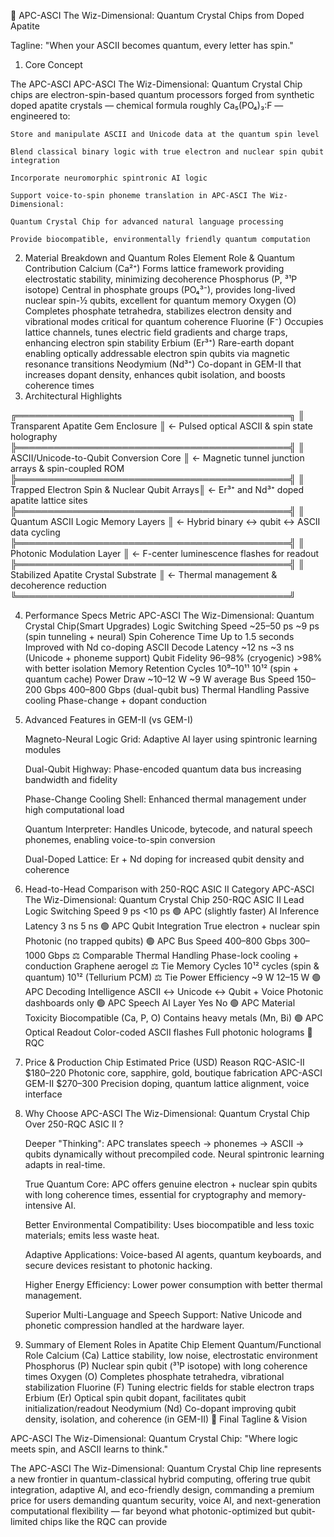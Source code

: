💠 APC-ASCI The Wiz-Dimensional: Quantum Crystal Chips from Doped Apatite 

Tagline:
"When your ASCII becomes quantum, every letter has spin."
1. Core Concept

The APC-ASCI APC-ASCI The Wiz-Dimensional: Quantum Crystal Chip chips are electron-spin-based quantum processors forged from synthetic 
doped apatite crystals — chemical formula roughly Ca₅(PO₄)₃:F — engineered to:

    Store and manipulate ASCII and Unicode data at the quantum spin level

    Blend classical binary logic with true electron and nuclear spin qubit integration

    Incorporate neuromorphic spintronic AI logic

    Support voice-to-spin phoneme translation in APC-ASCI The Wiz-Dimensional:
    
    Quantum Crystal Chip for advanced natural language processing

    Provide biocompatible, environmentally friendly quantum computation

2. Material Breakdown and Quantum Roles
Element	Role & Quantum Contribution
Calcium (Ca²⁺)	Forms lattice framework providing electrostatic stability, minimizing decoherence
Phosphorus (P, ³¹P isotope)	Central in phosphate groups (PO₄³⁻), provides long-lived nuclear spin-½ qubits, excellent for quantum memory
Oxygen (O)	Completes phosphate tetrahedra, stabilizes electron density and vibrational modes critical for quantum coherence
Fluorine (F⁻)	Occupies lattice channels, tunes electric field gradients and charge traps, enhancing electron spin stability
Erbium (Er³⁺)	Rare-earth dopant enabling optically addressable electron spin qubits via magnetic resonance transitions
Neodymium (Nd³⁺)	Co-dopant in GEM-II that increases dopant density, enhances qubit isolation, and boosts coherence times
3. Architectural Highlights

╔════════════════════════════════════════════╗
║ Transparent Apatite Gem Enclosure           ║ ← Pulsed optical ASCII & spin state holography
╠════════════════════════════════════════════╣
║ ASCII/Unicode-to-Qubit Conversion Core      ║ ← Magnetic tunnel junction arrays & spin-coupled ROM
╠════════════════════════════════════════════╣
║ Trapped Electron Spin & Nuclear Qubit Arrays║ ← Er³⁺ and Nd³⁺ doped apatite lattice sites
╠════════════════════════════════════════════╣
║ Quantum ASCII Logic Memory Layers            ║ ← Hybrid binary ↔ qubit ↔ ASCII data cycling
╠════════════════════════════════════════════╣
║ Photonic Modulation Layer                     ║ ← F-center luminescence flashes for readout
╠════════════════════════════════════════════╣
║ Stabilized Apatite Crystal Substrate          ║ ← Thermal management & decoherence reduction
╚════════════════════════════════════════════╝

4. Performance Specs
Metric	APC-ASCI The Wiz-Dimensional: Quantum Crystal Chip(Smart Upgrades)
Logic Switching Speed	~25–50 ps	~9 ps (spin tunneling + neural)
Spin Coherence Time	Up to 1.5 seconds	Improved with Nd co-doping
ASCII Decode Latency	~12 ns	~3 ns (Unicode + phoneme support)
Qubit Fidelity	96–98% (cryogenic)	>98% with better isolation
Memory Retention Cycles	10⁹–10¹¹	10¹² (spin + quantum cache)
Power Draw	~10–12 W	~9 W average
Bus Speed	150–200 Gbps	400–800 Gbps (dual-qubit bus)
Thermal Handling	Passive cooling	Phase-change + dopant conduction
5. Advanced Features in GEM-II (vs GEM-I)

    Magneto-Neural Logic Grid: Adaptive AI layer using spintronic learning modules

    Dual-Qubit Highway: Phase-encoded quantum data bus increasing bandwidth and fidelity

    Phase-Change Cooling Shell: Enhanced thermal management under high computational load

    Quantum Interpreter: Handles Unicode, bytecode, and natural speech phonemes, enabling voice-to-spin conversion

    Dual-Doped Lattice: Er + Nd doping for increased qubit density and coherence

6. Head-to-Head Comparison with 250-RQC ASIC II 
Category	APC-ASCI The Wiz-Dimensional: Quantum Crystal Chip	250-RQC ASIC II 	Lead
Logic Switching Speed	9 ps	<10 ps	🟢 APC (slightly faster)
AI Inference Latency	3 ns	5 ns	🟢 APC
Qubit Integration	True electron + nuclear spin	Photonic (no trapped qubits)	🟢 APC
Bus Speed	400–800 Gbps	300–1000 Gbps	⚖️ Comparable
Thermal Handling	Phase-lock cooling + conduction	Graphene aerogel	⚖️ Tie
Memory Cycles	10¹² cycles (spin & quantum)	10¹² (Tellurium PCM)	⚖️ Tie
Power Efficiency	~9 W	12–15 W	🟢 APC
Decoding Intelligence	ASCII ↔ Unicode ↔ Qubit + Voice	Photonic dashboards only	🟢 APC
Speech AI Layer	Yes	No	🟢 APC
Material Toxicity	Biocompatible (Ca, P, O)	Contains heavy metals (Mn, Bi)	🟢 APC
Optical Readout	Color-coded ASCII flashes	Full photonic holograms	🔴 RQC
7. Price & Production
Chip	Estimated Price (USD)	Reason
RQC-ASIC-II	$180–220	Photonic core, sapphire, gold, boutique fabrication
APC-ASCI GEM-II	$270–300	Precision doping, quantum lattice alignment, voice interface
8. Why Choose APC-ASCI The Wiz-Dimensional: Quantum Crystal Chip Over 250-RQC ASIC II ?

    Deeper "Thinking": APC translates speech → phonemes → ASCII → qubits dynamically without precompiled code.
   Neural spintronic learning adapts in real-time.

    True Quantum Core: APC offers genuine electron + nuclear spin qubits with long coherence times,
    essential for cryptography and memory-intensive AI.

    Better Environmental Compatibility: Uses biocompatible and less toxic materials; emits less waste heat.

    Adaptive Applications: Voice-based AI agents, quantum keyboards, and secure devices resistant to photonic hacking.

    Higher Energy Efficiency: Lower power consumption with better thermal management.

    Superior Multi-Language and Speech Support: Native Unicode and phonetic compression handled at the hardware layer.

10. Summary of Element Roles in Apatite Chip
Element	Quantum/Functional Role
Calcium (Ca)	Lattice stability, low noise, electrostatic environment
Phosphorus (P)	Nuclear spin qubit (³¹P isotope) with long coherence times
Oxygen (O)	Completes phosphate tetrahedra, vibrational stabilization
Fluorine (F)	Tuning electric fields for stable electron traps
Erbium (Er)	Optical spin qubit dopant, facilitates qubit initialization/readout
Neodymium (Nd)	Co-dopant improving qubit density, isolation, and coherence (in GEM-II)
🏁 Final Tagline & Vision

APC-ASCI The Wiz-Dimensional: Quantum Crystal Chip:
"Where logic meets spin, and ASCII learns to think."

The APC-ASCI The Wiz-Dimensional: Quantum Crystal Chip line represents a new frontier in quantum-classical hybrid computing, offering true qubit integration, 
adaptive AI, and eco-friendly design, commanding a premium price for users demanding quantum security, voice AI,
and next-generation computational flexibility — far beyond what photonic-optimized but qubit-limited chips like the RQC can provide
